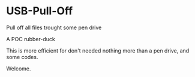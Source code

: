 # USB-Pull-Off
Pull off all files trought some pen drive

A POC rubber-duck

This is more efficient for don't needed nothing more than a pen drive, and some codes. 

Welcome.
